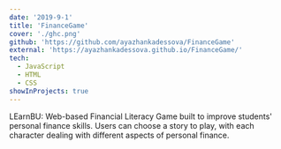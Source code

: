 ```yaml
---
date: '2019-9-1'
title: 'FinanceGame'
cover: './ghc.png'
github: 'https://github.com/ayazhankadessova/FinanceGame'
external: 'https://ayazhankadessova.github.io/FinanceGame/'
tech:
  - JavaScript
  - HTML
  - CSS
showInProjects: true
---
```


LEarnBU: Web-based Financial Literacy Game built to improve students' personal finance skills. Users can choose a story to play, with each character dealing with different aspects of personal finance.

